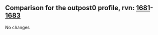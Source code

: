 ## Comparison for the outpost0 profile, rvn: [1681](https://github.com/PRO100KatYT/FortniteProfileRevisions/tree/main/profiles/outpost0/1681%20outpost0.json)-[1683](https://github.com/PRO100KatYT/FortniteProfileRevisions/tree/main/profiles/outpost0/1683%20outpost0.json)

No changes
